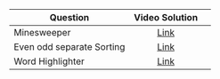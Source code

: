 | Question       | Video Solution        |   |
| ------------- |:-------------:| -----:|
| Minesweeper   |[Link](https://d3dyfaf3iutrxo.cloudfront.net/video/course/video_session/lecture-uv5piugfnz3e-0af692a3a01140bb8a86347cd9c12f74.mp4) | |
|Even odd separate Sorting      | [Link](https://d3dyfaf3iutrxo.cloudfront.net/video/course/video_session/lecture-gtc6i03e1z7v-9f04cccade3d434c84aaabc843e04bd4.mp4)      |    |
| Word Highlighter | [Link ](https://d3dyfaf3iutrxo.cloudfront.net/video/course/video_session/lecture-yoncvefubj4p-54c8492159664495ad4475313e8cf030.mp4)     |    |
